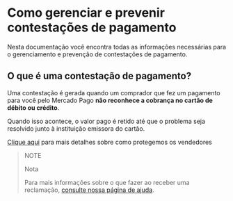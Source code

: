 # Como gerenciar e prevenir contestações de pagamento

Nesta documentação você encontra todas as informações necessárias para o gerenciamento e prevenção de contestações de pagamento.

## O que é uma contestação de pagamento?

Uma contestação é gerada quando um comprador que fez um pagamento para você pelo Mercado Pago **não reconhece a cobrança no cartão de débito ou crédito**.

Quando isso acontece, o valor pago é retido até que o problema seja resolvido junto à instituição emissora do cartão.

[Clique aqui](https://www.mercadopago[FAKER][URL][DOMAIN]/ajuda/Como-protegemos-os-vendedores_500) para mais detalhes sobre como protegemos os vendedores


> NOTE
>
> Nota
>
> Para mais informações sobre o que fazer ao receber uma reclamação, [consulte nossa página de ajuda](https://www.mercadopago[FAKER][URL][DOMAIN]/ajuda/reclamacao-comprador_583).
